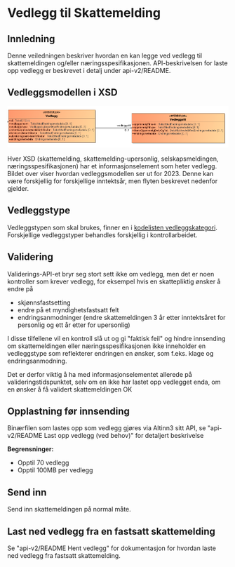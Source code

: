 # Vedlegg til Skattemelding
## Innledning
Denne veiledningen beskriver hvordan en kan legge ved vedlegg til skattemeldingen og/eller næringsspesifikasjonen. 
API-beskrivelsen for laste opp vedlegg er beskrevet i detalj under api-v2/README.


## Vedleggsmodellen i XSD
![Vedleggsmodell](vedleggs_modell.png)

Hver XSD (skattemelding, skattemelding-upersonlig, selskapsmeldingen, næringsspesifikasjonen) har et informasjonselement som heter vedlegg.
Bildet over viser hvordan vedleggsmodellen ser ut for 2023. Denne kan være forskjellig for forskjellige inntektsår, men flyten beskrevet nedenfor gjelder. 


## Vedleggstype
Vedleggstypen som skal brukes, finner en i [kodelisten vedleggskategori](../../src/resources/kodeliste/2023/2023_vedleggskategori.xml). Forskjellige vedleggstyper behandles forskjellig i kontrollarbeidet. 


## Validering
Validerings-API-et bryr seg stort sett ikke om vedlegg, men det er noen kontroller som krever vedlegg, for eksempel hvis en skattepliktig ønsker å endre på
- skjønnsfastsetting
- endre på et myndighetsfastsatt felt
- endringsanmodninger (endre skattemeldingen 3 år etter inntektsåret for personlig og ett år etter for upersonlig)

I disse tilfellene vil en kontroll slå ut og gi "faktisk feil" og hindre innsending om skattemeldingen eller næringsspesifikasjonen ikke inneholder en vedleggstype som reflekterer endringen en ønsker, som f.eks. klage og endringsanmodning. 

Det er derfor viktig å ha med informasjonselementet allerede på valideringstidspunktet, selv om en ikke har lastet opp vedlegget enda, om en ønsker å få validert skattemeldingen OK


## Opplastning før innsending
Binærfilen som lastes opp som vedlegg gjøres via Altinn3 sitt API, se "api-v2/README Last opp vedlegg (ved behov)" for detaljert beskrivelse

**Begrensninger:**
- Opptil 70 vedlegg
- Opptil 100MB per vedlegg

## Send inn
Send inn skattemeldingen på normal måte. 

## Last ned vedlegg fra en fastsatt skattemelding
Se "api-v2/README Hent vedlegg" for dokumentasjon for hvordan laste ned vedlegg fra fastsatt skattemelding.
